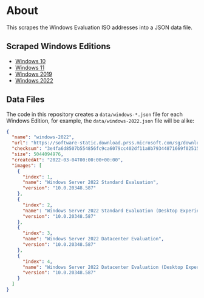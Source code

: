 # About

This scrapes the Windows Evaluation ISO addresses into a JSON data file.

## Scraped Windows Editions

* [Windows 10](https://www.microsoft.com/en-us/evalcenter/evaluate-windows-10-enterprise)
* [Windows 11](https://www.microsoft.com/en-us/evalcenter/evaluate-windows-11-enterprise)
* [Windows 2019](https://www.microsoft.com/en-us/evalcenter/evaluate-windows-server-2019)
* [Windows 2022](https://www.microsoft.com/en-us/evalcenter/evaluate-windows-server-2022)

## Data Files

The code in this repository creates a `data/windows-*.json` file for each Windows Edition, for example, the `data/windows-2022.json` file will be alike:

```json
{
  "name": "windows-2022",
  "url": "https://software-static.download.prss.microsoft.com/sg/download/888969d5-f34g-4e03-ac9d-1f9786c66749/SERVER_EVAL_x64FRE_en-us.iso",
  "checksum": "3e4fa6d8507b554856fc9ca6079cc402df11a8b79344871669f0251535255325",
  "size": 5044094976,
  "createdAt": "2022-03-04T00:00:00+00:00",
  "images": [
    {
      "index": 1,
      "name": "Windows Server 2022 Standard Evaluation",
      "version": "10.0.20348.587"
    },
    {
      "index": 2,
      "name": "Windows Server 2022 Standard Evaluation (Desktop Experience)",
      "version": "10.0.20348.587"
    },
    {
      "index": 3,
      "name": "Windows Server 2022 Datacenter Evaluation",
      "version": "10.0.20348.587"
    },
    {
      "index": 4,
      "name": "Windows Server 2022 Datacenter Evaluation (Desktop Experience)",
      "version": "10.0.20348.587"
    }
  ]
}
```
